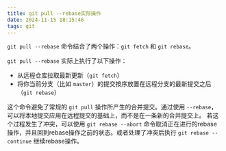 ```yaml
---
title: git pull --rebase实际操作
date: 2024-11-15 18:15:46
tags: git
---
```


`git pull --rebase` 命令结合了两个操作：`git fetch` 和 `git rebase`。

`git pull --rebase` 实际上执行了以下操作：
- 从远程仓库拉取最新更新（`git fetch`）
- 将你当前分支（比如 `master`）的提交按序放置在远程分支的最新提交之后（`git rebase`）

这个命令避免了常规的 `git pull` 操作所产生的合并提交。通过使用 `--rebase`，可以将本地提交应用在远程提交的基础上，而不是在一条新的合并提交上。
若这个过程发生了冲突，可以使用 `git rebase --abort` 命令取消正在进行的rebase操作，并且回到rebase操作之前的状态。或者处理了冲突后执行 `git rebase --continue` 继续rebase操作。